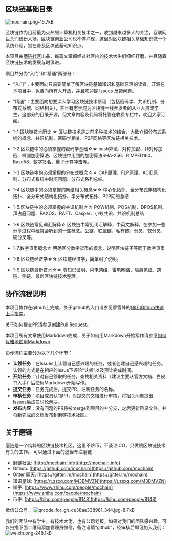 ﻿## 区块链基础目录

![mochain.png-15.7kB][1]

区块链作为目前最为火热的计算机相关技术之一，收到越来越多人的关注，互联网巨头们纷纷入场，区块链创业公司也不停涌现，这里对区块链相关基础知识做一个系统介绍，旨在普及区块链基础知识点。

本项目由[磨链社区](mochain.info)出品，每篇文章都经过社区内的技术大牛们细细打磨，并且随着区块链技术的发展与时俱进。

项目共分为“入门”和“精通”两部分：

* “入门”：主要面向只需要简单了解区块链基础知识和基础原理的读者，开源在本项目中，免费向所有人开放，并且欢迎提 issues 反馈问题。
* “精通”：主要面向想要深入学习区块链技术原理（包括密码学、共识机制、分布式系统、网络相关），并且有志于成为区块链一线开发者的从业人员或学生，这部分的目录开源，但文章内容及代码将托管在收费专栏中，欢迎大家订阅。

* 1-1.区块链技术历史 ☆
区块链技术是之前多种技术的结合，大致介绍分布式系统的概念、共识机制、密码学相关、P2P网络等区块链相关技术。
* 1-2.区块链中的必须掌握的密码学基础☆☆
hash算法、对称加密、非对称加密、椭圆加密算法、区块链中用到的加密算法SHA-256、RIMPED160、Base58、数字签名、量子计算冲击等。
* 1-3.区块链中的必须掌握的分布式概念☆☆
CAP原理、FLP原理、ACID原则、分布式系统中时间问题、分布式系列总结。
* 1-4.区块链中的必须掌握的网络相关概念☆☆
中心化拓扑、全分布式非结构化拓扑、全分布式结构化拓扑、半分布式拓扑、P2P网络总结
* 1-5.区块链中的必须掌握的共识机制☆☆
POW机制、POS机制、DPOS机制、拜占庭问题、PAXOS、RAFT、Casper、小蚁共识、共识机制总结
* 1-6.区块链常见词汇解释☆
区块链中常见词汇解释，中英文解释，在参加一些分享过程中经常会听到的一些概念。公链、联盟链、私有链、分叉，软分叉、硬分叉等。
* 1-7.数字货币概念☆
明确区分数字货币的概念，说明区块链不等同于数字货币
* 1-8.区块链经济学☆☆
区块链经济学，简单明了说明。
* 1-9.区块链最新技术☆☆
零知识证明、闪电网络、雷电网络、隔离见证、跨链、侧链、最新区块链技术整理。

## 协作流程说明
本项目协作在github上完成，关于github的入门请参见廖雪峰的[Git和Github快速上手指南](https://www.liaoxuefeng.com/wiki/0013739516305929606dd18361248578c67b8067c8c017b000/001373962845513aefd77a99f4145f0a2c7a7ca057e7570000)。

关于如何提交PR请参见[创建Pull Request](https://github.com/geeeeeeeeek/git-recipes/wiki/3.3-%E5%88%9B%E5%BB%BA-Pull-Request)。

本项目所有文章使用Markdown完成，关于如何用Markdown开始写作请参见[如何优雅地使用Markdown](http://daily.zhihu.com/story/9215495)

协作流程主要分为以下几个环节：

- **认领任务**：在Issues上认领自己感兴趣的任务，或者创建自己感兴趣的任务。认领的方式是在相应的issue下评论“认领”以及预计完成时间。
- **开始任务**：针对自己领取的任务，查找相关资料（建议主要从官方文档、白皮书入手）后使用Markdown开始写作。
- **提交任务**：任务完成后，提交PR，注明任务的名称。
- **审核任务**：项目成员认领PR，对提交的文档进行审核，将相关问题提出Issues后成员讨论解决。
- **发布内容**：没有问题的PR将被merge到项目的主分支，之后更新目录文件，并将新完成的文档发布到磨链技术社区。

## 关于磨链

磨链是一个纯粹的区块链技术社区，这里不炒币，不谈论ICO，只做跟区块链技术有关的工作。
可以通过下面的途径专注磨链：

* 磨链社区: [http://mochain.info](http://mochain.info) 
* Github: [https://github.com/mochain](https://github.com/mochain)
* Gitter 聊天: [https://gitter.im/mochain](https://gitter.im/mochain)
* 知识星球: [https://t.zsxq.com/M3BMVZN](https://t.zsxq.com/M3BMVZN)
* 知乎: [https://www.zhihu.com/people/mochain](https://www.zhihu.com/people/mochain)
* 币乎: [https://bihu.com/people/8148](https://bihu.com/people/8148)

微信公众号：
![qrcode_for_gh_ce38ae338981_344.jpg-8.7kB][2]


我们的团队中有学生，有技术大佬，也有公司老板。如果对我们的团队感兴趣，可以扫描下面二维码添加管理员微信，备注请填“github”，经审核后即可加入我们：
![weixin.png-248.1kB][3]


  [1]: http://static.zybuluo.com/JackyJin/0co9l0ze116nvqz8wn5pup4q/mochain.png
  [2]: http://static.zybuluo.com/JackyJin/g1mxfqstlfr1rfdkxdjovsc6/qrcode_for_gh_ce38ae338981_344.jpg
  [3]: http://static.zybuluo.com/JackyJin/pzf96uiiagcr48aj3muk3em0/weixin.png
